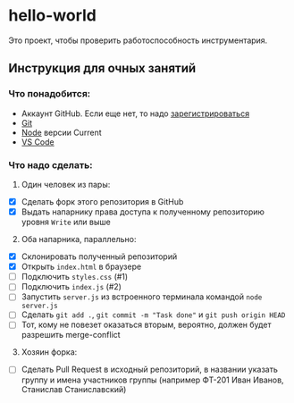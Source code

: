 # hello-world

Это проект, чтобы проверить работоспособность инструментария.

## Инструкция для очных занятий
### Что понадобится:
* Аккаунт GitHub. Если еще нет, то надо [зарегистрироваться](https://github.com/join)
* [Git](https://git-scm.com/)
* [Node](https://nodejs.org/en/) версии Current
* [VS Code](https://code.visualstudio.com/)

### Что надо сделать:
1. Один человек из пары:
- [X] Сделать форк этого репозитория в GitHub
- [X] Выдать напарнику права доступа к полученному репозиторию уровня `Write` или выше
2. Оба напарника, параллельно:
- [X] Склонировать полученный репозиторий
- [X] Открыть `index.html` в браузере
- [ ] Подключить `styles.css` (#1)
- [ ] Подключить `index.js` (#2)
- [ ] Запустить `server.js` из встроенного терминала командой `node server.js`
- [ ] Сделать `git add .`, `git commit -m "Task done"` и `git push origin HEAD`
- [ ] Тот, кому не повезет оказаться вторым, вероятно, должен будет разрешить merge-conflict
3. Хозяин форка:
- [ ] Сделать Pull Request в исходный репозиторий, в названии указать группу и имена участников группы (например ФТ-201 Иван Иванов, Станислав Станиславский)
